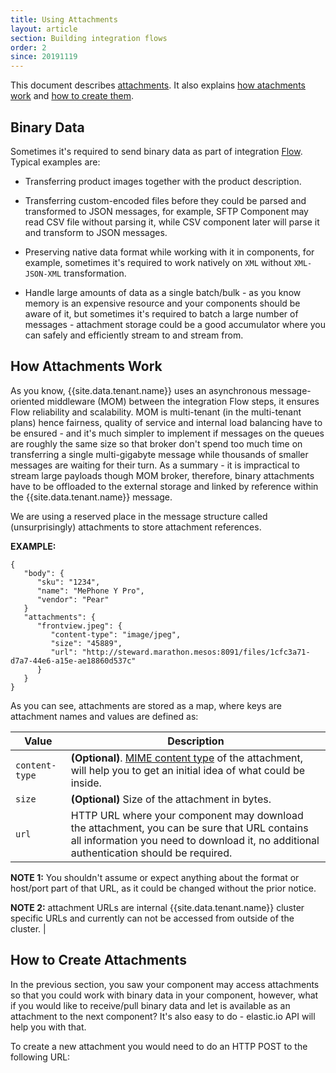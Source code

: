 ```yaml
---
title: Using Attachments
layout: article
section: Building integration flows
order: 2
since: 20191119
---
```


This document describes [attachments](#binary-data). It also explains [how atachments work](#how-attachments-work) and [how to create them](#how-to-create-attachments).

## Binary Data
Sometimes it's required to send binary data as part of integration [Flow](/getting-started/integration-flow.html). Typical examples are:

- Transferring product images together with the product description.

- Transferring custom-encoded files before they could be parsed and transformed to JSON messages, for example, SFTP Component may read CSV file without parsing it, while CSV component later will parse it and transform to JSON messages.

- Preserving native data format while working with it in components, for example, sometimes it's required to work natively on `XML` without `XML-JSON-XML` transformation.

- Handle large amounts of data as a single batch/bulk - as you know memory is an expensive resource and your components should be aware of it, but sometimes it's required to batch a large number of messages - attachment storage could be a good accumulator where you can safely and efficiently stream to and stream from.


## How Attachments Work
As you know, {{site.data.tenant.name}} uses an asynchronous message-oriented middleware (MOM) between the integration Flow steps, it ensures Flow reliability and scalability. MOM is multi-tenant (in the multi-tenant plans) hence fairness, quality of service and internal load balancing have to be ensured - and it's much simpler to implement if messages on the queues are roughly the same size so that broker don't spend too much time on transferring a single multi-gigabyte message while thousands of smaller messages are waiting for their turn. As a summary - it is impractical to stream large payloads though MOM broker, therefore, binary attachments have to be offloaded to the external storage and linked by reference within the {{site.data.tenant.name}} message.

We are using a reserved place in the message structure called (unsurprisingly) attachments to store attachment references.

**EXAMPLE:**
```
{
   "body": {
      "sku": "1234",
      "name": "MePhone Y Pro",
      "vendor": "Pear"
   }
   "attachments": {
      "frontview.jpeg": {
         "content-type": "image/jpeg",
         "size": "45889",
         "url": "http://steward.marathon.mesos:8091/files/1cfc3a71-d7a7-44e6-a15e-ae18860d537c"
      }
   }
}
```

As you can see, attachments are stored as a map, where keys are attachment names and values are defined as:

| Value                             | Description                   |
|-------------------------------------|---------------------------------|
|  `content-type`  |**(Optional)**. [MIME content type](https://en.wikipedia.org/wiki/Media_type) of the attachment, will help you to get an initial idea of what could be inside.|
| `size`              | **(Optional)** Size of the attachment in bytes.                 |
|      `url`    | HTTP URL where your component may download the attachment, you can be sure that URL contains all information you need to download it, no additional authentication should be required.

**NOTE 1:** You shouldn't assume or expect anything about the format or host/port part of that URL, as it could be changed without the prior notice.

**NOTE 2:** attachment URLs are internal {{site.data.tenant.name}} cluster specific URLs and currently can not be accessed from outside of the cluster.     |

## How to Create Attachments

In the previous section, you saw your component may access attachments so that you could work with binary data in your component, however, what if you would like to receive/pull binary data and let is available as an attachment to the next component? It's also easy to do - elastic.io API will help you with that.

To create a new attachment you would need to do an HTTP POST to the following URL:
